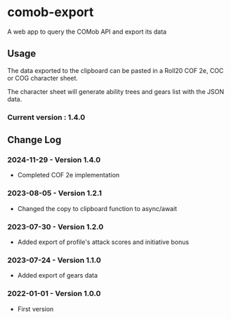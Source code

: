 # comob-export

A web app to query the COMob API and export its data

## Usage

The data exported to the clipboard can be pasted in a Roll20 COF 2e, COC or COG character sheet.

The character sheet will generate ability trees and gears list with the JSON data.

### Current version : 1.4.0

## Change Log

### 2024-11-29 - Version 1.4.0

- Completed COF 2e implementation

### 2023-08-05 - Version 1.2.1

- Changed the copy to clipboard function to async/await

### 2023-07-30 - Version 1.2.0

- Added export of profile's attack scores and initiative bonus

### 2023-07-24 - Version 1.1.0

- Added export of gears data

### 2022-01-01 - Version 1.0.0

- First version